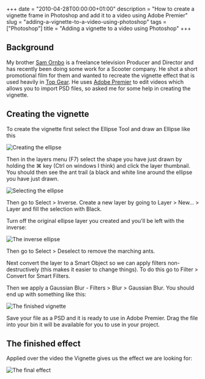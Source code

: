 +++
date = "2010-04-28T00:00:00+01:00"
description = "How to create a vignette frame in Photoshop and add it to a video using Adobe Premier"
slug = "adding-a-vignette-to-a-video-using-photoshop"
tags = ["Photoshop"]
title = "Adding a vignette to a video using Photoshop"
+++

## Background

My brother [Sam Ornbo][1] is a freelance television Producer and Director and
has recently been doing some work for a Scooter company. He shot a short
promotional film for them and wanted to recreate the vignette effect that is
used heavily in [Top Gear][8]. He uses [Adobe Premier][2] to edit videos which
allows you to import PSD files, so asked me for some help in creating the
vignette.

## Creating the vignette

To create the vignette first select the Ellipse Tool and draw an Ellipse like
this

![Creating the ellipse][3]

Then in the layers menu (F7) select the shape you have just drawn by holding the
⌘ key (Ctrl on windows I think) and click the layer thumbnail. You should then
see the ant trail (a black and white line around the ellipse you have just
drawn.

![Selecting the ellipse][4]

Then go to Select > Inverse. Create a new layer by going to Layer > New... >
Layer and fill the selection with Black.

Turn off the original ellipse layer you created and you'll be left with the
inverse:

![The inverse ellipse][5]

Then go to Select > Deselect to remove the marching ants.

Next convert the layer to a Smart Object so we can apply filters
non-destructively (this makes it easier to change things). To do this go to
Filter > Convert for Smart Filters.

Then we apply a Gaussian Blur - Filters > Blur > Gaussian Blur. You should end
up with something like this:

![The finished vignette][6]

Save your file as a PSD and it is ready to use in Adobe Premier. Drag the file
into your bin it will be available for you to use in your project.

## The finished effect

Applied over the video the Vignette gives us the effect we are looking for:

![The final effect][7]

[1]: http://www.samornbo.com/
[2]: http://www.adobe.com/products/premiere/
[3]: /images/articles/vignette_ellipse.png
[4]: /images/articles/vignette_layers.jpg
[5]: /images/articles/vignette_inverse_ellipse.jpg
[6]: /images/articles/vignette_finished.jpg
[7]: /images/articles/vignette_biker.jpg
[8]: http://www.topgear.com/
